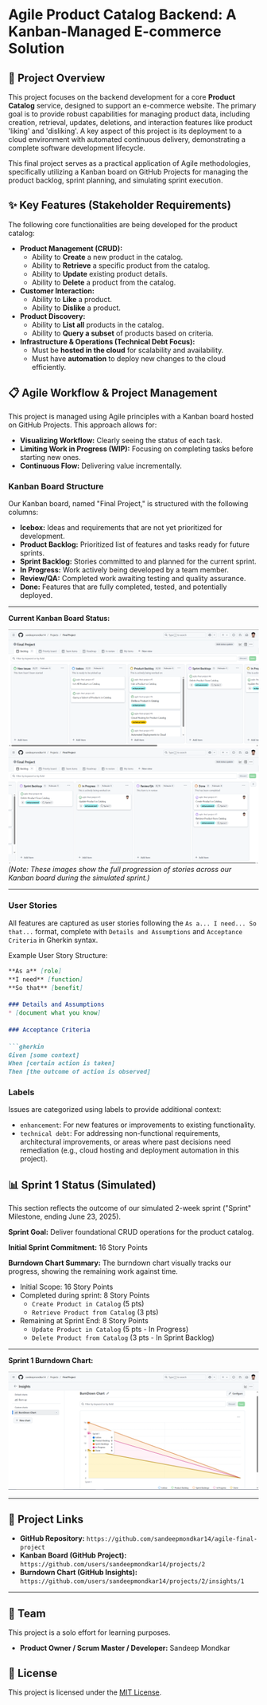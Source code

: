 # Agile Product Catalog Backend: A Kanban-Managed E-commerce Solution

## 🚀 Project Overview

This project focuses on the backend development for a core **Product Catalog** service, designed to support an e-commerce website. The primary goal is to provide robust capabilities for managing product data, including creation, retrieval, updates, deletions, and interaction features like product 'liking' and 'disliking'. A key aspect of this project is its deployment to a cloud environment with automated continuous delivery, demonstrating a complete software development lifecycle.

This final project serves as a practical application of Agile methodologies, specifically utilizing a Kanban board on GitHub Projects for managing the product backlog, sprint planning, and simulating sprint execution.

## ✨ Key Features (Stakeholder Requirements)

The following core functionalities are being developed for the product catalog:

* **Product Management (CRUD):**
    * Ability to **Create** a new product in the catalog.
    * Ability to **Retrieve** a specific product from the catalog.
    * Ability to **Update** existing product details.
    * Ability to **Delete** a product from the catalog.
* **Customer Interaction:**
    * Ability to **Like** a product.
    * Ability to **Dislike** a product.
* **Product Discovery:**
    * Ability to **List all** products in the catalog.
    * Ability to **Query a subset** of products based on criteria.
* **Infrastructure & Operations (Technical Debt Focus):**
    * Must be **hosted in the cloud** for scalability and availability.
    * Must have **automation** to deploy new changes to the cloud efficiently.

## 📋 Agile Workflow & Project Management

This project is managed using Agile principles with a Kanban board hosted on GitHub Projects. This approach allows for:

* **Visualizing Workflow:** Clearly seeing the status of each task.
* **Limiting Work in Progress (WIP):** Focusing on completing tasks before starting new ones.
* **Continuous Flow:** Delivering value incrementally.

### Kanban Board Structure

Our Kanban board, named "Final Project," is structured with the following columns:

* **Icebox:** Ideas and requirements that are not yet prioritized for development.
* **Product Backlog:** Prioritized list of features and tasks ready for future sprints.
* **Sprint Backlog:** Stories committed to and planned for the current sprint.
* **In Progress:** Work actively being developed by a team member.
* **Review/QA:** Completed work awaiting testing and quality assurance.
* **Done:** Features that are fully completed, tested, and potentially deployed.

---

**Current Kanban Board Status:**

![Kanban Board Left Side](images/Kanban%20board%28left%20side%29.png)
![Kanban Board Right Side](images/Kanban%20board%20%28right%20side%29.png)
*(Note: These images show the full progression of stories across our Kanban board during the simulated sprint.)*

---

### User Stories

All features are captured as user stories following the `As a... I need... So that...` format, complete with `Details and Assumptions` and `Acceptance Criteria` in Gherkin syntax.

Example User Story Structure:
```markdown
**As a** [role]
**I need** [function]
**So that** [benefit]

### Details and Assumptions
* [document what you know]

### Acceptance Criteria

```gherkin
Given [some context]
When [certain action is taken]
Then [the outcome of action is observed]
```

### Labels

Issues are categorized using labels to provide additional context:

* `enhancement`: For new features or improvements to existing functionality.
* `technical debt`: For addressing non-functional requirements, architectural improvements, or areas where past decisions need remediation (e.g., cloud hosting and deployment automation in this project).

## 📊 Sprint 1 Status (Simulated)

This section reflects the outcome of our simulated 2-week sprint ("Sprint" Milestone, ending June 23, 2025).

**Sprint Goal:** Deliver foundational CRUD operations for the product catalog.

**Initial Sprint Commitment:** 16 Story Points

**Burndown Chart Summary:**
The burndown chart visually tracks our progress, showing the remaining work against time.

* Initial Scope: 16 Story Points
* Completed during sprint: 8 Story Points
    * `Create Product in Catalog` (5 pts)
    * `Retrieve Product from Catalog` (3 pts)
* Remaining at Sprint End: 8 Story Points
    * `Update Product in Catalog` (5 pts - In Progress)
    * `Delete Product from Catalog` (3 pts - In Sprint Backlog)

---

**Sprint 1 Burndown Chart:**

![Sprint 1 Burndown Chart](images/BurnDown%20chart.png)

---

## 🔗 Project Links

* **GitHub Repository:** `https://github.com/sandeepmondkar14/agile-final-project`
* **Kanban Board (GitHub Project):** `https://github.com/users/sandeepmondkar14/projects/2`
* **Burndown Chart (GitHub Insights):** `https://github.com/users/sandeepmondkar14/projects/2/insights/1`

---

## 👥 Team

This project is a solo effort for learning purposes.

* **Product Owner / Scrum Master / Developer:** Sandeep Mondkar

## 📝 License

This project is licensed under the [MIT License](https://opensource.org/licenses/MIT).
